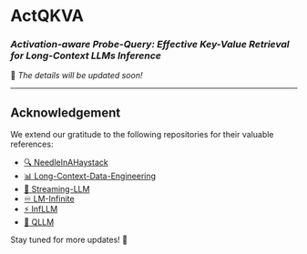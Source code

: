 # **ActQKVA**  
### *Activation-aware Probe-Query: Effective Key-Value Retrieval for Long-Context LLMs Inference*  

🚀 *The details will be updated soon!*  

---

## **Acknowledgement**  
We extend our gratitude to the following repositories for their valuable references:  

- [🔍 NeedleInAHaystack](https://github.com/gkamradt/LLMTest_NeedleInAHaystack)  
- [📊 Long-Context-Data-Engineering](https://github.com/FranxYao/Long-Context-Data-Engineering)  
- [🔄 Streaming-LLM](https://github.com/mit-han-lab/streaming-llm)  
- [♾️ LM-Infinite](https://github.com/Glaciohound/LM-Infinite)  
- [⚡ InfLLM](https://github.com/Glaciohound/LM-Infinite)  
- [🧠 QLLM](https://github.com/dvlab-research/Q-LLM)  

Stay tuned for more updates! 📢  
